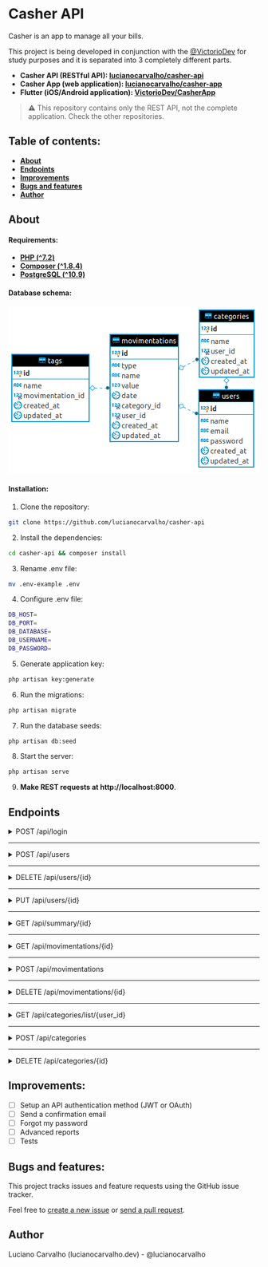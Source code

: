 # Casher API

Casher is an app to manage all your bills.

This project is being developed in conjunction with the [@VictorioDev](https://github.com/VictorioDev) for study purposes and it is separated into 3 completely different parts.

- **Casher API (RESTful API): [lucianocarvalho/casher-api](https://github.com/lucianocarvalho/casher-api)**
- **Casher App (web application): [lucianocarvalho/casher-app](https://github.com/lucianocarvalho/casher-app)**
- **Flutter (iOS/Android application): [VictorioDev/CasherApp](https://github.com/VictorioDev/CasherApp)**

> :warning: This repository contains only the REST API, not the complete application. Check the other repositories.

## Table of contents:

* **[About](#about)**
* **[Endpoints](#endpoints)**
* **[Improvements](#improvements)**
* **[Bugs and features](#bugs-and-features)**
* **[Author](#author)**

## About

#### Requirements:
- **[PHP (^7.2)](https://php.net/releases/)**
- **[Composer (^1.8.4)](https://getcomposer.org/)**
- **[PostgreSQL (^10.9)](https://www.postgresql.org/docs/10/release-10-9.html)**

#### Database schema:

<img id="casher-api" src="database-schema.png" alt="Casher Database Schema">


#### Installation:

1. Clone the repository:
```bash
git clone https://github.com/lucianocarvalho/casher-api
```

2. Install the dependencies:
```bash
cd casher-api && composer install
```

3. Rename .env file:
```bash
mv .env-example .env
```

4. Configure .env file:
```bash
DB_HOST=
DB_PORT=
DB_DATABASE=
DB_USERNAME=
DB_PASSWORD=
```

5. Generate application key:
```bash
php artisan key:generate
```

6. Run the migrations:
```bash
php artisan migrate
```

7. Run the database seeds:
```bash
php artisan db:seed
```

8. Start the server:
```bash
php artisan serve
```

9. **Make REST requests at http://localhost:8000**.

## Endpoints

<details>
<summary>POST /api/login</summary>
<br>
Auth login.

##### Request:

```POST /api/login```
```json
{
	"email":"lucianocarvalho@example.net",
	"password":"e10adc3949ba59abbe56e057f20f883e"
}
```

##### :heavy_check_mark: Successful response:
```Status Code: 200```
```json
{
	"status": true,
	"user_id": 1,
	"name":"Luciano Carvalho",
	"email":"lucianocarvalho@example.net"
}
```

##### :x: Failure response:

```Status Code: 204```
```json
{
	"status": false,
	"error": "Bad login"
}
```
</details>

***

<details>
<summary>POST /api/users</summary>
<br>
Register a new user.

##### Request:

```POST /api/users```
```json
{
	"name":"Luciano Carvalho",
	"email":"lucianocarvalho@example.net",
	"password":"e10adc3949ba59abbe56e057f20f883e"
}
```

##### :heavy_check_mark: Successful response:

```Status Code: 201```
```json
{
	"id": 1,
	"status": true,
	"name":"Luciano Carvalho",
	"email":"lucianocarvalho@example.net"
}
```

##### :x: Failure response:

```Status Code: 204```
```json
{
	"status": false,
	"error": "E-mail already exists"
}
```
</details>

***

<details>
<summary>DELETE /api/users/{id}</summary>
<br>
Delete a specific user.

##### Request:

```DELETE /api/users/1```

##### :heavy_check_mark: Successful response:

```Status Code: 201```
```json
{
	"status": true
}
```

##### :x: Failure response:

```Status Code: 204```
```json
{
	"status": false,
	"error": "This user could not be deleted"
}
```
</details>

***

<details>
<summary>PUT /api/users/{id}</summary>
<br>
Update a specific user.

##### Request:

```PUT /api/users/1```
```json
{
	"name":"Victorio Zansavio",
	"email":"victoriodev@example.net",
	"password":"e10adc3949ba59abbe56e057f20f883e"
}
```

##### :heavy_check_mark: Successful response:

```Status Code: 201```
```json
{
	"status": true,
	"id": 1,
	"name":"Victorio Zansavio",
	"email":"victoriodev@example.net"
}
```

##### :x: Failure response:

```Status Code: 204```
```json
{
	"status": false,
	"error": "User can not be updated"
}
```
</details>

***

<details>
<summary>GET /api/summary/{id}</summary>
<br>
Displays a user summary (monthly balance, number of entries, etc).

##### Request:

```GET /api/summary/1```

##### Response:

```Status Code: 201```
```json
{
	"balance": 3024.33,
	"positive_balance": true,
	"entries": 23,
	"last_entries": [
		{
			"id": 3,
			"type": "D",
			"name": "Car repair",
			"value": 200,
			"date": "2019-07-01 23:52:02"
		},
		{
			"id": 2,
			"type": "C",
			"name": "Salary",
			"value": 5500.27,
			"date": "2019-06-24 21:19:43"
		},
		{
			"id": 1,
			"type": "D",
			"name": "Lunch",
			"value": 39.90,
			"date": "2019-06-14 13:34:43"
		}
	]
}
```
</details>

***

<details>
<summary>GET /api/movimentations/{id}</summary>
<br>
List all movimentations of a specific user.

##### Query Parameters:

`?order_by`: order by a specific field.

`?start_date`: start with a specific date.

`?end_date`: start with a specific date.

`?type`: list only **C** or **D** movimentations.

##### Request:

```GET /api/movimentations/1```

##### Response:

```Status Code: 200```

```json
{
	"entries": 23,
	"hits": [
		{
			"id": 3,
			"type": "D",
			"name": "Car repair",
			"value": 200,
			"date": "2019-07-01 23:52:02"
		},
		{
			"id": 2,
			"type": "C",
			"name": "Salary",
			"value": 5500.27,
			"date": "2019-06-24 21:19:43"
		},
		{
			"id": 1,
			"type": "D",
			"name": "Lunch",
			"value": 39.90,
			"date": "2019-06-14 13:34:43"
		}
	]
}
```
</details>

***

<details>
<summary>POST /api/movimentations</summary>
<br>
Create a new movimentation.

##### Request:

```POST /api/movimentations```
```json
{
	"user_id": 1,
	"type": "D",
	"name": "Foo bar",
	"value": 99.21,
	"date": "2019-08-20 21:23:12"
}
```

##### Response:
```Status Code: 201```
```json
{
	"status": true,
	"user_id": 1,
	"type": "D",
	"name": "Foo bar",
	"value": 99.21,
	"date": "2019-08-20 21:23:12"
}
```
</details>

***

<details>
<summary>DELETE /api/movimentations/{id}</summary>
<br>
Delete a specific movimentation.

##### Request:

```DELETE /api/movimentations/1```

##### Response:
```Status Code: 204```
```json
{
	"status": true
}
```
</details>

***

<details>
<summary>GET /api/categories/list/{user_id}</summary>
<br>
List all categories from a specific user.

##### Request:

```GET /api/categories/list/2```

##### Response:
```Status Code: 200```
```json
[
	{
		"id": 1,
		"name": "Car",
		"user_id": 2,
		"created_at": "2019-07-26 02:47:39",
		"updated_at": "2019-07-26 02:47:39"
	},
	{
		"id": 2,
		"name": "Food",
		"user_id": 2,
		"created_at": "2019-07-26 03:04:13",
		"updated_at": "2019-07-26 03:04:13"
	}
]
```
</details>

***

<details>
<summary>POST /api/categories</summary>
<br>
Create a new category.

##### Request:

```POST /api/categories```
```json
{
	"name": "Uber",
	"user_id": 2
}
```

##### Response:
```Status Code: 201```
```json
{
    "name": "Uber",
    "user_id": "2",
    "updated_at": "2019-08-19 23:56:48",
    "created_at": "2019-08-19 23:56:48",
    "id": 4
}
```
</details>

***

<details>
<summary>DELETE /api/categories/{id}</summary>
<br>
Delete a specific category.

##### Request:

```DELETE /api/categories/1```

##### Response:
```Status Code: 204```
```json
{
    "status": true
}
```
</details>

## Improvements:

- [ ] Setup an API authentication method (JWT or OAuth)
- [ ] Send a confirmation email
- [ ] Forgot my password
- [ ] Advanced reports
- [ ] Tests

## Bugs and features:

This project tracks issues and feature requests using the GitHub issue tracker.

Feel free to [create a new issue](https://github.com/lucianocarvalho/casher-api/issues) or [send a pull request](https://github.com/lucianocarvalho/casher-api/pulls).

## Author

Luciano Carvalho (lucianocarvalho.dev) - @lucianocarvalho
